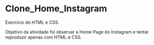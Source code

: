 # Clone_Home_Instagram
Exercício de HTML e CSS.

Objetivo da atividade foi observar a Home Page do Instagram e tentar reproduzir apenas com HTML e CSS.
